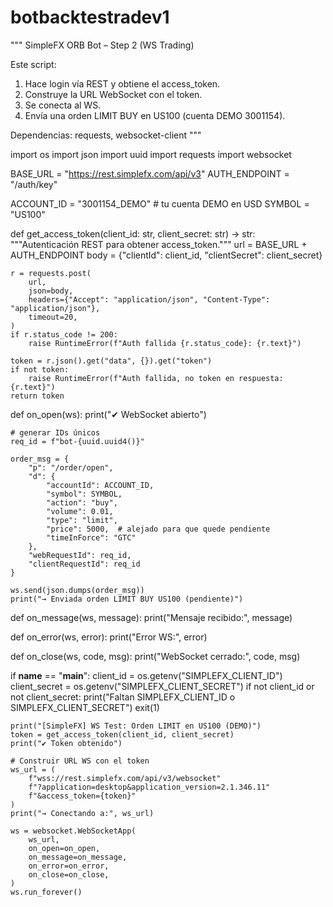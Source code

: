 # botbacktestradev1
"""
SimpleFX ORB Bot – Step 2 (WS Trading)

Este script:
1. Hace login vía REST y obtiene el access_token.
2. Construye la URL WebSocket con el token.
3. Se conecta al WS.
4. Envía una orden LIMIT BUY en US100 (cuenta DEMO 3001154).

Dependencias: requests, websocket-client
"""

import os
import json
import uuid
import requests
import websocket

BASE_URL = "https://rest.simplefx.com/api/v3"
AUTH_ENDPOINT = "/auth/key"

ACCOUNT_ID = "3001154_DEMO"   # tu cuenta DEMO en USD
SYMBOL = "US100"


def get_access_token(client_id: str, client_secret: str) -> str:
    """Autenticación REST para obtener access_token."""
    url = BASE_URL + AUTH_ENDPOINT
    body = {"clientId": client_id, "clientSecret": client_secret}

    r = requests.post(
        url,
        json=body,
        headers={"Accept": "application/json", "Content-Type": "application/json"},
        timeout=20,
    )
    if r.status_code != 200:
        raise RuntimeError(f"Auth fallida {r.status_code}: {r.text}")

    token = r.json().get("data", {}).get("token")
    if not token:
        raise RuntimeError(f"Auth fallida, no token en respuesta: {r.text}")
    return token


def on_open(ws):
    print("✔ WebSocket abierto")

    # generar IDs únicos
    req_id = f"bot-{uuid.uuid4()}"

    order_msg = {
        "p": "/order/open",
        "d": {
            "accountId": ACCOUNT_ID,
            "symbol": SYMBOL,
            "action": "buy",
            "volume": 0.01,
            "type": "limit",
            "price": 5000,  # alejado para que quede pendiente
            "timeInForce": "GTC"
        },
        "webRequestId": req_id,
        "clientRequestId": req_id
    }

    ws.send(json.dumps(order_msg))
    print("→ Enviada orden LIMIT BUY US100 (pendiente)")


def on_message(ws, message):
    print("Mensaje recibido:", message)


def on_error(ws, error):
    print("Error WS:", error)


def on_close(ws, code, msg):
    print("WebSocket cerrado:", code, msg)


if __name__ == "__main__":
    client_id = os.getenv("SIMPLEFX_CLIENT_ID")
    client_secret = os.getenv("SIMPLEFX_CLIENT_SECRET")
    if not client_id or not client_secret:
        print("Faltan SIMPLEFX_CLIENT_ID o SIMPLEFX_CLIENT_SECRET")
        exit(1)

    print("[SimpleFX] WS Test: Orden LIMIT en US100 (DEMO)")
    token = get_access_token(client_id, client_secret)
    print("✔ Token obtenido")

    # Construir URL WS con el token
    ws_url = (
        f"wss://rest.simplefx.com/api/v3/websocket"
        f"?application=desktop&application_version=2.1.346.11"
        f"&access_token={token}"
    )
    print("→ Conectando a:", ws_url)

    ws = websocket.WebSocketApp(
        ws_url,
        on_open=on_open,
        on_message=on_message,
        on_error=on_error,
        on_close=on_close,
    )
    ws.run_forever()
